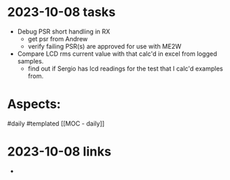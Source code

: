 
# 2023-10-08 tasks

- Debug PSR short handling in RX
	- get psr from Andrew
	- verify failing PSR(s) are approved for use with ME2W
- Compare LCD rms current value with that calc'd in excel from logged samples.
	- find out if Sergio has lcd readings for the test that I calc'd examples from.

# Aspects:
#daily #templated
[[MOC - daily]]

# 2023-10-08 links
- 


